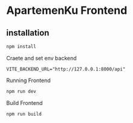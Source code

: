 # ApartemenKu Frontend

## installation

```sh
npm install
```

Craete and set env backend

```env
VITE_BACKEND_URL="http://127.0.0.1:8000/api"
```

Running Frontend

```sh
npm run dev
```

Build Frontend

```sh
npm run build
```

